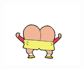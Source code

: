 <div align="center">
  <img src="https://github.com/Juancams/Juancams/blob/main/shinchan.gif" alt="Shin Chan GIF" width="250" />
</div>
